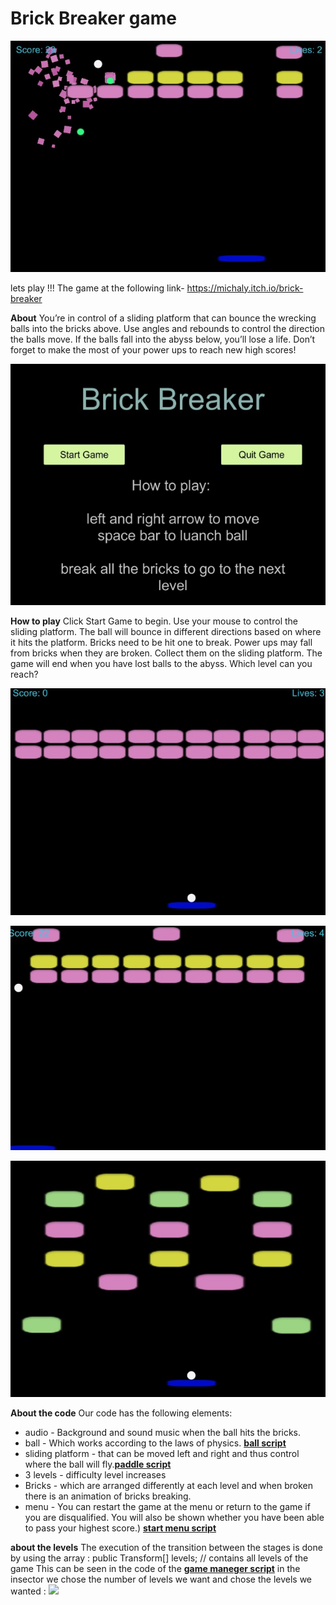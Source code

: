 #  Brick Breaker game

![](images/2.jpeg)


lets play !!! The game at the following link-
https://michaly.itch.io/brick-breaker

**About**
You’re in control of a sliding platform that can bounce the wrecking balls into the bricks above. Use angles and rebounds to control the direction the balls move. If the balls fall into the abyss below, you’ll lose a life. Don’t forget to make the most of your power ups to reach new high scores!

![](images/main.jpeg)


**How to play**
Click Start Game to begin. Use your mouse to control the sliding platform. The ball will bounce in different directions based on where it hits the platform. Bricks need to be hit one to break.  Power ups may fall from bricks when they are broken. Collect them on the sliding platform. The game will end when you have lost balls to the abyss.
Which level can you reach?

![](images/level1.jpeg)

![](images/level2.jpeg)


![](images/level3.jpeg)

**About the code**
Our code has the following elements:
- audio - Background and sound music when the ball hits the bricks.
- ball - Which works according to the laws of physics. **[ball script](https://github.com/michalkin9/Brick_Breaker-game/blob/master/Brick_Breaker/New%20Unity%20Project/Assets/Script/BallScript.cs)**
- sliding platform - that can be moved left and right and thus control where the ball will fly.**[paddle script](https://github.com/michalkin9/Brick_Breaker-game/blob/master/Brick_Breaker/New%20Unity%20Project/Assets/Script/PaddleScript.cs)**
- 3 levels - difficulty level increases
- Bricks - which are arranged differently at each level and when broken there is an animation of bricks breaking.
- menu - You can restart the game at the menu or return to the game if you are disqualified. You will also be shown whether you have been able to pass your highest score.) **[start menu script](https://github.com/michalkin9/Brick_Breaker-game/blob/master/Brick_Breaker/New%20Unity%20Project/Assets/Script/startMenu.cs)**


**about the levels**
The execution of the transition between the stages is done by using the array : 
public Transform[] levels; // contains all levels of the game 
This can be seen in the code of the **[game maneger script](https://github.com/michalkin9/Brick_Breaker-game/blob/master/Brick_Breaker/New%20Unity%20Project/Assets/Script/GameManager.cs)**
in the insector we chose the number of levels we want and chose the levels we wanted : 
![](images/levels.jpeg)
